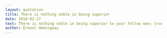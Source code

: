 ```yaml
---
layout: quotation
title: There is nothing noble in being superior
date: 2018-02-27
text: There is nothing noble in being superior to your fellow man; true nobility is being superior to your former self.
author: Ernest Hemingway
---
```

